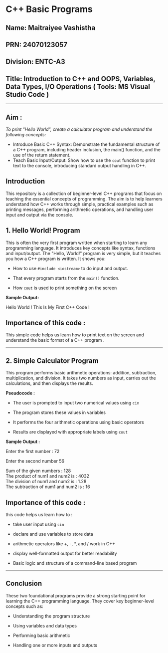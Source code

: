 # C++ Basic Programs

## Name: Maitraiyee Vashistha
## PRN: 24070123057
## Division: ENTC-A3
## Title: Introduction to C++ and OOPS, Variables, Data Types, I/O Operations ( Tools: MS Visual Studio Code )

---

## Aim :
*To print "Hello World", create a calculator program and understand the following concepts:*

 - Introduce Basic C++ Syntax: Demonstrate the fundamental structure of a C++ program, including header inclusion, the main() function, and the use of the return statement.
 - Teach Basic Input/Output: Show how to use the `cout` function to print text to the console, introducing standard output handling in C++.

## Introduction
This repository is a collection of beginner-level C++ programs that focus on teaching the essential concepts of programming. The aim is to help learners understand how C++ works through simple, practical examples such as printing messages, performing arithmetic operations, and handling user input and output via the console.

## 1. Hello World! Program

This is often the very first program written when starting to learn any programming language. It introduces key concepts like syntax, functions and input/output. The "Hello, World!" program is very simple, but it teaches you how a C++ program is written. It shows you:

- How to use `#include <iostream>` to do input and output.

- That every program starts from the `main()` function.

- How `cout` is used to print something on the screen

**Sample Output:**

Hello World !
This Is My First C++ Code !

## Importance of this code :
This simple code helps us learn how to print text on the screen and understand the basic format of a C++ program .

---

## 2. Simple Calculator Program
This program performs basic arithmetic operations: addition, subtraction, multiplication, and division. It takes two numbers as input, carries out the calculations, and then displays the results.

**Pseudocode :**
 - The user is prompted to input two numerical values using `cin`

 - The program stores these values in variables

 - It performs the four arithmetic operations using basic operators

 - Results are displayed with appropriate labels using `cout`

**Sample Output :**

Enter the first number : 72 

Enter the second number 56  

Sum of the given numbers : 128  
The product of num1 and num2 is : 4032  
The division of num1 and num2 is : 1.28   
The subtraction of num1 and num2 is : 16 

## Importance of this code : 
this code helps us learn how to :

 - take user input using `cin`

 - declare and use variables to store data

 - arithmetic operators like +, -, *, and / work in C++

 - display well-formatted output for better readability

 - Basic logic and structure of a command-line based program

---

## Conclusion
These two foundational programs provide a strong starting point for learning the C++ programming language. They cover key beginner-level concepts such as:

 - Understanding the program structure

 - Using variables and data types

 - Performing basic arithmetic

 - Handling one or more inputs and outputs
